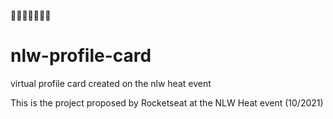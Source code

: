 🚀🚀🚀🚀🚀🚀🚀
# nlw-profile-card
virtual profile card created on the nlw heat event

This is the project proposed by Rocketseat at the NLW Heat event (10/2021)

